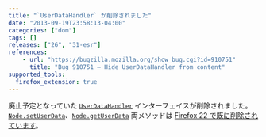 ```yaml
---
title: "`UserDataHandler` が削除されました"
date: "2013-09-19T23:58:13-04:00"
categories: ["dom"]
tags: []
releases: ["26", "31-esr"]
references:
    - url: "https://bugzilla.mozilla.org/show_bug.cgi?id=910751"
      title: "Bug 910751 – Hide UserDataHandler from content"
supported_tools:
  firefox_extension: true
---
```

廃止予定となっていた [`UserDataHandler`](https://developer.mozilla.org/docs/Web/API/UserDataHandler) インターフェイスが削除されました。[`Node.setUserData`](https://developer.mozilla.org/docs/Web/API/Node.setUserData)、[`Node.getUserData`](https://developer.mozilla.org/docs/Web/API/Node.getUserData) 両メソッドは [Firefox 22 で既に削除されています](https://www.fxsitecompat.dev/ja/docs/2013/node-getuserdata-and-setuserdata-have-been-removed/)。
